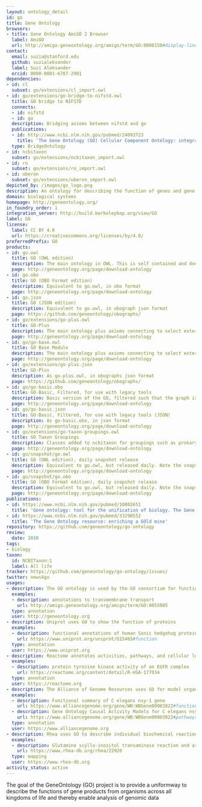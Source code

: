 ```yaml
---
layout: ontology_detail
id: go
title: Gene Ontology
browsers:
- title: Gene Ontology AmiGO 2 Browser
  label: AmiGO
  url: http://amigo.geneontology.org/amigo/term/GO:0008150#display-lineage-tab
contact:
  email: suzia@stanford.edu
  github: suzialeksander
  label: Suzi Aleksander
  orcid: 0000-0001-6787-2901
dependencies:
- id: cl
  subset: go/extensions/cl_import.owl
- id: go/extensions/go-bridge-to-nifstd.owl
  title: GO bridge to NIFSTD
  connects:
  - id: nifstd
  - id: go
  description: Bridging axioms between nifstd and go
  publications:
  - id: http://www.ncbi.nlm.nih.gov/pubmed/24093723
    title: 'The Gene Ontology (GO) Cellular Component Ontology: integration with SAO (Subcellular Anatomy Ontology) and other recent developments.'
  type: BridgeOntology
- id: ncbitaxon
  subset: go/extensions/ncbitaxon_import.owl
- id: ro
  subset: go/extensions/ro_import.owl
- id: uberon
  subset: go/extensions/uberon_import.owl
depicted_by: /images/go_logo.png
description: An ontology for describing the function of genes and gene products
domain: biological systems
homepage: http://geneontology.org/
in_foundry_order: 1
integration_server: http://build.berkeleybop.org/view/GO
label: GO
license:
  label: CC BY 4.0
  url: https://creativecommons.org/licenses/by/4.0/
preferredPrefix: GO
products:
- id: go.owl
  title: GO (OWL edition)
  description: The main ontology in OWL. This is self contained and does not have connections to other OBO ontologies
  page: http://geneontology.org/page/download-ontology
- id: go.obo
  title: GO (OBO Format edition)
  description: Equivalent to go.owl, in obo format
  page: http://geneontology.org/page/download-ontology
- id: go.json
  title: GO (JSON edition)
  description: Equivalent to go.owl, in obograph json format
  page: https://github.com/geneontology/obographs/
- id: go/extensions/go-plus.owl
  title: GO-Plus
  description: The main ontology plus axioms connecting to select external ontologies, with subsets of those ontologies
  page: http://geneontology.org/page/download-ontology
- id: go/go-base.owl
  title: GO Base Module
  description: The main ontology plus axioms connecting to select external ontologies, excluding the external ontologies themselves
  page: http://geneontology.org/page/download-ontology
- id: go/extensions/go-plus.json
  title: GO-Plus
  description: As go-plus.owl, in obographs json format
  page: https://github.com/geneontology/obographs/
- id: go/go-basic.obo
  title: GO-Basic, Filtered, for use with legacy tools
  description: Basic version of the GO, filtered such that the graph is guaranteed to be acyclic and annotations can be propagated up the graph. The relations included are is a, part of, regulates, negatively regulates and positively regulates. This version excludes relationships that cross the 3 GO hierarchies.
  page: http://geneontology.org/page/download-ontology
- id: go/go-basic.json
  title: GO-Basic, Filtered, for use with legacy tools (JSON)
  description: As go-basic.obo, in json format
  page: http://geneontology.org/page/download-ontology
- id: go/extensions/go-taxon-groupings.owl
  title: GO Taxon Groupings
  description: Classes added to ncbitaxon for groupings such as prokaryotes
  page: http://geneontology.org/page/download-ontology
- id: go/snapshot/go.owl
  title: GO (OWL edition), daily snapshot release
  description: Equivalent to go.owl, but released daily. Note the snapshot release is not archived.
  page: http://geneontology.org/page/download-ontology
- id: go/snapshot/go.obo
  title: GO (OBO Format edition), daily snapshot release
  description: Equivalent to go.owl, but released daily. Note the snapshot release is not archived.
  page: http://geneontology.org/page/download-ontology
publications:
- id: https://www.ncbi.nlm.nih.gov/pubmed/10802651
  title: 'Gene ontology: tool for the unification of biology. The Gene Ontology Consortium'
- id: https://www.ncbi.nlm.nih.gov/pubmed/33290552
  title: 'The Gene Ontology resource: enriching a GOld mine'
repository: https://github.com/geneontology/go-ontology
review:
  date: 2010
tags:
- biology
taxon:
  id: NCBITaxon:1
  label: All life
tracker: https://github.com/geneontology/go-ontology/issues/
twitter: news4go
usages:
- description: The GO ontology is used by the GO consortium for functional annotation of genes
  examples:
  - description: annotations to transmembrane transport
    url: http://amigo.geneontology.org/amigo/term/GO:0055085
  type: annotation
  user: http://geneontology.org
- description: Uniprot uses GO to show the function of proteins
  examples:
  - description: functional annotations of human Sonic hedgehog protein
    url: https://www.uniprot.org/uniprot/Q15465#function
  type: annotation
  user: https://www.uniprot.org
- description: Reactome annotates activities, pathways, and cellular localization using GO
  examples:
  - description: protein tyrosine kinase activity of an EGFR complex
    url: https://reactome.org/content/detail/R-HSA-177934
  type: annotation
  user: https://reactome.org
- description: The Alliance of Genome Resources uses GO for model organism gene function annotation
  examples:
  - description: Functional summary of C elegans nsy-1 gene
    url: https://www.alliancegenome.org/gene/WB:WBGene00003822#function---go-annotations
  - description: Gene Ontology Causal Activity Models for C elegans nsy-1 gene
    url: https://www.alliancegenome.org/gene/WB:WBGene00003822#pathways
  type: annotation
  user: https://www.alliancegenome.org
- description: Rhea uses GO to describe individual biochemical reactions
  examples:
  - description: Glutamine scyllo-inositol transaminase reaction and associated GO term
    url: https://www.rhea-db.org/rhea/22920
  type: mapping
  user: https://www.rhea-db.org
activity_status: active
---
```


The goal of the GeneOntology (GO) project is to provide a uniformway to describe the functions of gene products from organisms across all kingdoms of life and thereby enable analysis of genomic data
